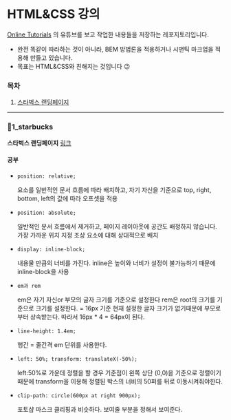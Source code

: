 # HTML&CSS 강의

[Online Tutorials](https://www.youtube.com/channel/UCbwXnUipZsLfUckBPsC7Jog) 의 유튜브를 보고 작업한 내용들을 저장하는 레포지토리입니다.


+ 완전 똑같이 따라하는 것이 아니라, BEM 방법론을 적용하거나 시맨틱 마크업을 적용해 만들고 있습니다.
+ 목표는 HTML&CSS와 친해지는 것입니다 😉

### 목차
1. [스타벅스 랜딩페이지](#1_starbucks)



---

### 📁1_starbucks
**스타벅스 랜딩페이지** [링크](https://www.youtube.com/watch?v=91Q6RvKvd7o)

#### 공부
+ `position: relative;`
  
  요소를 일반적인 문서 흐름에 따라 배치하고, 자기 자신을 기준으로 top, right, bottom, left의 값에 따라 오프셋을 적용
+ `position: absolute;`
  
  일반적인 문서 흐름에서 제거하고, 페이지 레이아웃에 공간도 배정하지 않습니다.
  가장 가까운 위치 지정 조상 요소에 대해 상대적으로 배치
+ `display: inline-block;`
  
  내용물 만큼의 너비를 가진다. inline은 높이와 너비가 설정이 불가능하기 때문에 inline-block을 사용
+ `em과 rem`
  
  em은 자기 자신or 부모의 글자 크기를 기준으로 설정한다
  rem은 root의 크기를 기준으로 크기를 설정한다. = 16px 기준
  현재 설정한 글자 크기가 없기때문에 부모로 부터 상속받는다.
  따라서 16px * 4 = 64px이 된다.
+ `line-height: 1.4em;`
  
  행간 = 줄간격
  em 단위를 사용한다.
+ `left: 50%;
  transform: translateX(-50%);`
  
  left:50%로 가운데 정렬을 할 경우
  기준점이 왼쪽 상단 (0,0)을 기준으로 정렬이기 때문에
  transform을 이용해 정렬된 박스의 너비의 50퍼를 뒤로 이동시켜줘야한다.
+ `clip-path: circle(600px at right 900px);`
  
  포토샵 마스크 클리핑과 비슷하다. 보여줄 부분을 정해서 보여준다.
